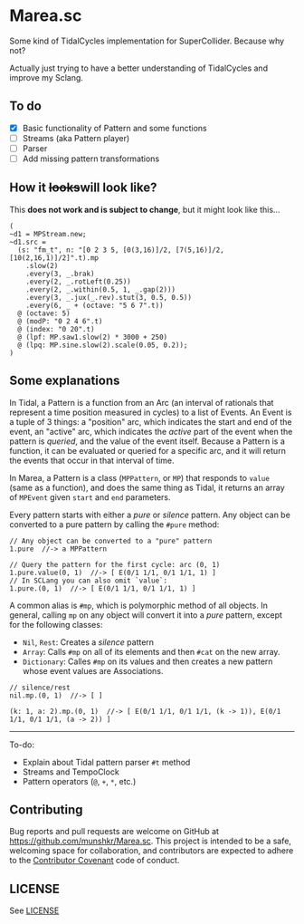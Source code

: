 # Marea.sc

Some kind of TidalCycles implementation for SuperCollider.  Because why not?

Actually just trying to have a better understanding of TidalCycles and improve
my Sclang.

## To do

- [x] Basic functionality of Pattern and some functions
- [ ] Streams (aka Pattern player)
- [ ] Parser
- [ ] Add missing pattern transformations

## How it ~~looks~~will look like?

This **does not work and is subject to change**, but it might look like this...

```supercollider
(
~d1 = MPStream.new;
~d1.src =
  (s: "fm_t", n: "[0 2 3 5, [0(3,16)]/2, [7(5,16)]/2, [10(2,16,1)]/2]".t).mp
    .slow(2)
    .every(3, _.brak)
    .every(2, _.rotLeft(0.25))
    .every(2, _.within(0.5, 1, _.gap(2)))
    .every(3, _.jux(_.rev).stut(3, 0.5, 0.5))
    .every(6, _ + (octave: "5 6 7".t))
  @ (octave: 5)
  @ (modP: "0 2 4 6".t)
  @ (index: "0 20".t)
  @ (lpf: MP.saw1.slow(2) * 3000 + 250)
  @ (lpq: MP.sine.slow(2).scale(0.05, 0.2));
)
```

## Some explanations

In Tidal, a Pattern is a function from an Arc (an interval of rationals that
represent a time position measured in cycles) to a list of Events.  An Event is
a tuple of 3 things: a "position" arc, which indicates the start and end of the
event, an "active" arc, which indicates the *active* part of the event when the
pattern is *queried*, and the value of the event itself.  Because a Pattern is
a function, it can be evaluated or queried for a specific arc, and it will
return the events that occur in that interval of time.

In Marea, a Pattern is a class (`MPPattern`, or `MP`) that responds to `value`
(same as a function), and does the same thing as Tidal, it returns an array of
`MPEvent` given `start` and `end` parameters.

Every pattern starts with either a *pure* or *silence* pattern. Any object can
be converted to a pure pattern by calling the `#pure` method:

```supercollider
// Any object can be converted to a "pure" pattern
1.pure  //-> a MPPattern

// Query the pattern for the first cycle: arc (0, 1)
1.pure.value(0, 1)  //-> [ E(0/1 1/1, 0/1 1/1, 1) ]
// In SCLang you can also omit `value`:
1.pure.(0, 1)  //-> [ E(0/1 1/1, 0/1 1/1, 1) ]
```

A common alias is `#mp`, which is polymorphic method of all objects.  In
general, calling `mp` on any object will convert it into a *pure* pattern,
except for the following classes:

* `Nil`, `Rest`: Creates a *silence* pattern
* `Array`: Calls `#mp` on all of its elements and then `#cat` on the new array.
* `Dictionary`: Calles `#mp` on its values and then creates a new pattern whose
  event values are Associations.

```supercollider
// silence/rest
nil.mp.(0, 1)  //-> [ ]

(k: 1, a: 2).mp.(0, 1)  //-> [ E(0/1 1/1, 0/1 1/1, (k -> 1)), E(0/1 1/1, 0/1 1/1, (a -> 2)) ]
```

---

To-do:
* Explain about Tidal pattern parser `#t` method
* Streams and TempoClock
* Pattern operators (`@`, `+`, `*`, etc.)


## Contributing

Bug reports and pull requests are welcome on GitHub at
https://github.com/munshkr/Marea.sc. This project is intended to be a safe,
welcoming space for collaboration, and contributors are expected to adhere to
the [Contributor Covenant](http://contributor-covenant.org) code of conduct.

## LICENSE

See [LICENSE](LICENSE)
